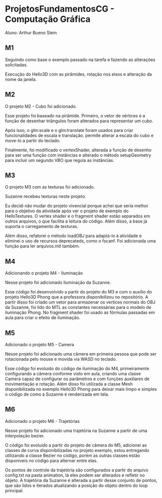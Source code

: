 # ProjetosFundamentosCG - Computação Gráfica
 
Aluno: Arthur Bueno Stein

## M1

Seguindo como base o exemplo passado na tarefa e fazendo as alterações solicitadas.

Execução do Hello3D com as pirâmides, rotação nos eixos e alteração da nome da janela.

## M2

O projeto M2 - Cubo foi adicionado.

Esse projeto foi baseado na pirâmide. Primeiro, o vetor de vértices e a função de desenhar triângulos foram alterados para representar um cubo.

Após isso, o glm:scale e o glm:translate foram usados para criar funcionalidades de escala e translação. permite alterar a escala do cubo e move-lo a partir do teclado.

Finalmente, foi modificado o vertexShader, alterada a função de desenho para ser uma função com instâncias e alterado o método setupGeometry para incluir um segundo VBO que regula as instâncias.

## M3

O projeto M3 com as texturas foi adicionado.

Suzanne recebeu texturas neste projeto.

Eu decidi não mudar do projeto vivencial porque achei que seria melhor para o objetivo da atividade após ver o projeto de exemplo do HelloTextures. O vertex shader e o fragment shader estão separados em outros arquivos, o que facilita a leitura do código. Além disso, a base já suporta o carregamento de texturas.

Além disso, refatorei o método loadOBJ para adaptá-lo à atividade e eliminei o uso de recursos deprecateds, como o fscanf. Foi adicionada uma função para ler arquivos.mtl também.

## M4

Adicionando o projeto M4 - Iluminação

Nesse projeto foi adicionado iluminação da Suzanne.

Esse código foi desenvolvido a partir do projeto do M3 e com o auxílio do projeto Hello3D Phong que a professora disponibilizou no repositório. A partir disso foi criado um vetor para armazenar os vertices normais do OBJ da Suzanne, foi lido do MTL as constantes necessárias para o modelo de iluminação Phong. No fragment shader foi usado as fórmulas passadas em aula para criar o efeito de iluminação.

## M5

Adicionado o projeto M5 - Camera

Nesse projeto foi adicionado uma câmera em primeira pessoa que pode ser rotacionada pelo mouse e movida via WASD no teclado.

Esse código foi evoluido do código de iluminação do M4, primeiramente configurando a câmera conforme visto em aula, criando uma classe Camera capaz de configurar os parâmetros e com funções auxiliares de movimentação e rotação. Além disso foi utilizada a classe Mesh disponibilizada no exemplo Hello3D Phong para deixar mais limpo e simples o código de como a Suzanne é renderizada em tela.

## M6

Adicionado o projeto M6 - Trajetórias

Nesse projeto foi adicionado uma trajetória na Suzanne a partir de uma interpolação bezier.

O código foi evoluido a partir do projeto de câmera do M5, adicionei as classes de curva disponibilizadas no projeto exemplo, estou entregando utilizando a classe Bezier no código, porém as outras classes estão disponíveis no código para alternar entre elas.

Os pontos de controle da trajetória são configurados a partir do arquivo config.txt na pasta animation, lá eles podem ser alterados e refletir no objeto. A trajetória da Suzanne é alterada a partir desse conjunto de pontos, que são lidos e iterados atualizando a posição do objeto dentro do loop principal.
